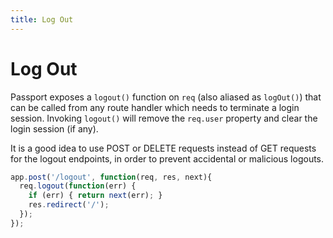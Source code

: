 ```yaml
---
title: Log Out
---
```


# Log Out

Passport exposes a `logout()` function on `req` (also aliased as `logOut()`)
that can be called from any route handler which needs to terminate a login
session.  Invoking `logout()` will remove the `req.user` property and clear the
login session (if any).

It is a good idea to use POST or DELETE requests instead of GET requests for the 
logout endpoints, in order to prevent accidental or malicious logouts.

```javascript
app.post('/logout', function(req, res, next){
  req.logout(function(err) {
    if (err) { return next(err); }
    res.redirect('/');
  });
});
```
